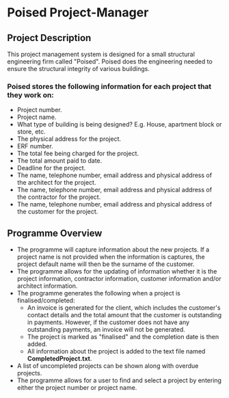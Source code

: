 # Poised Project-Manager

## Project Description

This project management system is designed for a small structural engineering firm called "Poised". Poised does the engineering needed to ensure the structural integrity of various buildings. 

### Poised stores the following information for each project that they work on:

* Project number.
* Project name.
* What type of building is being designed? E.g. House, apartment block or store, etc.
* The physical address for the project.
* ERF number.
* The total fee being charged for the project.
* The total amount paid to date.
* Deadline for the project.
* The name, telephone number, email address and physical address of the architect for   the project.
* The name, telephone number, email address and physical address of the contractor for   the project.
* The name, telephone number, email address and physical address of the customer for   the project.

## Programme Overview

* The programme will capture information about the new projects. If a project name is
  not provided when the information is captures, the project default name will then   be the surname of the customer.
* The programme allows for the updating of information whether it is the project 
  information, contractor information, customer information and/or architect
  information.
* The programme generates the following when a project is finalised/completed:
  * An invoice is generated for the client, which includes the customer's contact
    details and the total amount that the customer is outstanding in payments.
    However, if the customer does not have any outstanding payments, an invoice 
    will not be generated.
  * The project is marked as "finalised" and the completion date is then added.
  * All information about the project is added to the text file named
    **CompletedProject.txt**.
* A list of uncompleted projects can be shown along with overdue projects.
* The programme allows for a user to find and select a project by entering either 
  the project number or project name.
